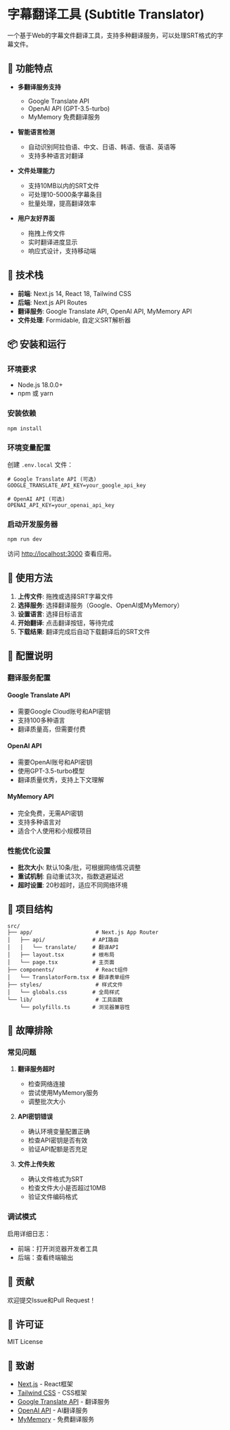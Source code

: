 # 字幕翻译工具 (Subtitle Translator)

一个基于Web的字幕文件翻译工具，支持多种翻译服务，可以处理SRT格式的字幕文件。

## 🌟 功能特点

- **多翻译服务支持**
  - Google Translate API
  - OpenAI API (GPT-3.5-turbo)
  - MyMemory 免费翻译服务

- **智能语言检测**
  - 自动识别阿拉伯语、中文、日语、韩语、俄语、英语等
  - 支持多种语言对翻译

- **文件处理能力**
  - 支持10MB以内的SRT文件
  - 可处理10-5000条字幕条目
  - 批量处理，提高翻译效率

- **用户友好界面**
  - 拖拽上传文件
  - 实时翻译进度显示
  - 响应式设计，支持移动端

## 🚀 技术栈

- **前端**: Next.js 14, React 18, Tailwind CSS
- **后端**: Next.js API Routes
- **翻译服务**: Google Translate API, OpenAI API, MyMemory API
- **文件处理**: Formidable, 自定义SRT解析器

## 📦 安装和运行

### 环境要求
- Node.js 18.0.0+
- npm 或 yarn

### 安装依赖
```bash
npm install
```

### 环境变量配置
创建 `.env.local` 文件：
```env
# Google Translate API (可选)
GOOGLE_TRANSLATE_API_KEY=your_google_api_key

# OpenAI API (可选)
OPENAI_API_KEY=your_openai_api_key
```

### 启动开发服务器
```bash
npm run dev
```

访问 [http://localhost:3000](http://localhost:3000) 查看应用。

## 🎯 使用方法

1. **上传文件**: 拖拽或选择SRT字幕文件
2. **选择服务**: 选择翻译服务（Google、OpenAI或MyMemory）
3. **设置语言**: 选择目标语言
4. **开始翻译**: 点击翻译按钮，等待完成
5. **下载结果**: 翻译完成后自动下载翻译后的SRT文件

## 🔧 配置说明

### 翻译服务配置

#### Google Translate API
- 需要Google Cloud账号和API密钥
- 支持100多种语言
- 翻译质量高，但需要付费

#### OpenAI API
- 需要OpenAI账号和API密钥
- 使用GPT-3.5-turbo模型
- 翻译质量优秀，支持上下文理解

#### MyMemory API
- 完全免费，无需API密钥
- 支持多种语言对
- 适合个人使用和小规模项目

### 性能优化设置

- **批次大小**: 默认10条/批，可根据网络情况调整
- **重试机制**: 自动重试3次，指数退避延迟
- **超时设置**: 20秒超时，适应不同网络环境

## 📁 项目结构

```
src/
├── app/                    # Next.js App Router
│   ├── api/               # API路由
│   │   └── translate/     # 翻译API
│   ├── layout.tsx         # 根布局
│   └── page.tsx           # 主页面
├── components/             # React组件
│   └── TranslatorForm.tsx # 翻译表单组件
├── styles/                 # 样式文件
│   └── globals.css        # 全局样式
└── lib/                    # 工具函数
    └── polyfills.ts       # 浏览器兼容性
```

## 🐛 故障排除

### 常见问题

1. **翻译服务超时**
   - 检查网络连接
   - 尝试使用MyMemory服务
   - 调整批次大小

2. **API密钥错误**
   - 确认环境变量配置正确
   - 检查API密钥是否有效
   - 验证API配额是否充足

3. **文件上传失败**
   - 确认文件格式为SRT
   - 检查文件大小是否超过10MB
   - 验证文件编码格式

### 调试模式

启用详细日志：
- 前端：打开浏览器开发者工具
- 后端：查看终端输出

## 🤝 贡献

欢迎提交Issue和Pull Request！

## 📄 许可证

MIT License

## 🙏 致谢

- [Next.js](https://nextjs.org/) - React框架
- [Tailwind CSS](https://tailwindcss.com/) - CSS框架
- [Google Translate API](https://cloud.google.com/translate) - 翻译服务
- [OpenAI API](https://openai.com/api/) - AI翻译服务
- [MyMemory](https://mymemory.translated.net/) - 免费翻译服务
